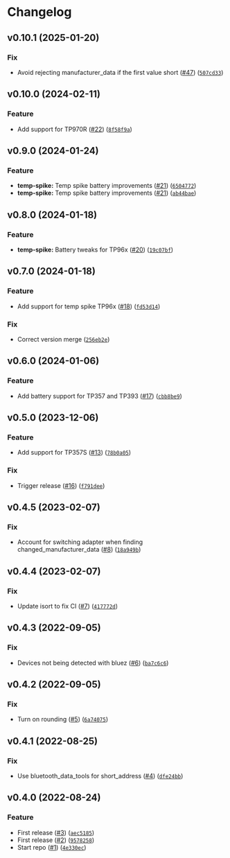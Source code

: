 # Changelog

<!--next-version-placeholder-->

## v0.10.1 (2025-01-20)

### Fix

* Avoid rejecting manufacturer_data if the first value short ([#47](https://github.com/Bluetooth-Devices/thermopro-ble/issues/47)) ([`507cd33`](https://github.com/Bluetooth-Devices/thermopro-ble/commit/507cd33b6733a5281696dec344b402ccee34b4ff))

## v0.10.0 (2024-02-11)

### Feature

* Add support for TP970R ([#22](https://github.com/Bluetooth-Devices/thermopro-ble/issues/22)) ([`8f58f9a`](https://github.com/Bluetooth-Devices/thermopro-ble/commit/8f58f9ad7646616e3ad974ae1dbd6b498c33fa75))

## v0.9.0 (2024-01-24)

### Feature

* **temp-spike:** Temp spike battery improvements ([#21](https://github.com/Bluetooth-Devices/thermopro-ble/issues/21)) ([`6504772`](https://github.com/Bluetooth-Devices/thermopro-ble/commit/6504772dc353bbb2bd4ed5958af41635a3479af6))
* **temp-spike:** Temp spike battery improvements ([#21](https://github.com/Bluetooth-Devices/thermopro-ble/issues/21)) ([`ab44bae`](https://github.com/Bluetooth-Devices/thermopro-ble/commit/ab44baef8a3fe8a988c53e19370a29bb434b24cc))

## v0.8.0 (2024-01-18)

### Feature

* **temp-spike:** Battery tweaks for TP96x ([#20](https://github.com/Bluetooth-Devices/thermopro-ble/issues/20)) ([`19c07bf`](https://github.com/Bluetooth-Devices/thermopro-ble/commit/19c07bf1c015642db360be643ba80e2834c5e6c2))

## v0.7.0 (2024-01-18)

### Feature

* Add support for temp spike TP96x ([#18](https://github.com/Bluetooth-Devices/thermopro-ble/issues/18)) ([`fd53d14`](https://github.com/Bluetooth-Devices/thermopro-ble/commit/fd53d141640138bcd0d90045e5205e584b5495dc))

### Fix

* Correct version merge ([`256eb2e`](https://github.com/Bluetooth-Devices/thermopro-ble/commit/256eb2ed75e454ad6ecbb547a83b724f254e049c))

## v0.6.0 (2024-01-06)

### Feature

* Add battery support for TP357 and TP393 ([#17](https://github.com/Bluetooth-Devices/thermopro-ble/issues/17)) ([`cbb8be9`](https://github.com/Bluetooth-Devices/thermopro-ble/commit/cbb8be9dfdc9b686ed94ad083d58785eb1805ed1))

## v0.5.0 (2023-12-06)

### Feature

* Add support for TP357S ([#13](https://github.com/Bluetooth-Devices/thermopro-ble/issues/13)) ([`78b0a05`](https://github.com/Bluetooth-Devices/thermopro-ble/commit/78b0a056b7f8b2334b6b27274c6c1559c3388b24))

### Fix

* Trigger release ([#16](https://github.com/Bluetooth-Devices/thermopro-ble/issues/16)) ([`f791dee`](https://github.com/Bluetooth-Devices/thermopro-ble/commit/f791dee2e8839b2b39f776ec4abbc3d8bafee71c))

## v0.4.5 (2023-02-07)
### Fix
* Account for switching adapter when finding changed_manufacturer_data ([#8](https://github.com/Bluetooth-Devices/thermopro-ble/issues/8)) ([`18a949b`](https://github.com/Bluetooth-Devices/thermopro-ble/commit/18a949bbccc3efdaf584440ad092baec4b938f9f))

## v0.4.4 (2023-02-07)
### Fix
* Update isort to fix CI ([#7](https://github.com/Bluetooth-Devices/thermopro-ble/issues/7)) ([`417772d`](https://github.com/Bluetooth-Devices/thermopro-ble/commit/417772db2d6f79e7fe5cc9dfa52d3d4b394282da))

## v0.4.3 (2022-09-05)
### Fix
* Devices not being detected with bluez ([#6](https://github.com/Bluetooth-Devices/thermopro-ble/issues/6)) ([`ba7c6c6`](https://github.com/Bluetooth-Devices/thermopro-ble/commit/ba7c6c66f977fcc589ddfa264b5122f563f021c1))

## v0.4.2 (2022-09-05)
### Fix
* Turn on rounding ([#5](https://github.com/Bluetooth-Devices/thermopro-ble/issues/5)) ([`6a74075`](https://github.com/Bluetooth-Devices/thermopro-ble/commit/6a740754d5128c6cf8ead4d214ecafd3ec03de5e))

## v0.4.1 (2022-08-25)
### Fix
* Use bluetooth_data_tools for short_address ([#4](https://github.com/Bluetooth-Devices/thermopro-ble/issues/4)) ([`dfe24bb`](https://github.com/Bluetooth-Devices/thermopro-ble/commit/dfe24bb7291c0ebd6ad606d9b0c30e126aea4650))

## v0.4.0 (2022-08-24)
### Feature
* First release ([#3](https://github.com/Bluetooth-Devices/thermopro-ble/issues/3)) ([`aec5185`](https://github.com/Bluetooth-Devices/thermopro-ble/commit/aec518597fdeecdd10368da386bf488a8c1197c6))
* First release ([#2](https://github.com/Bluetooth-Devices/thermopro-ble/issues/2)) ([`9578258`](https://github.com/Bluetooth-Devices/thermopro-ble/commit/95782588e2b7ddfb8a7b5b5455d5d1308e6e66b2))
* Start repo ([#1](https://github.com/Bluetooth-Devices/thermopro-ble/issues/1)) ([`4e330ec`](https://github.com/Bluetooth-Devices/thermopro-ble/commit/4e330ecf573b3e15a81edc8bdcb95c318e6b6d98))
